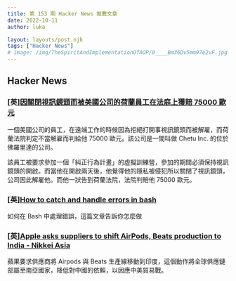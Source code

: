 ```yaml
---
title: 第 153 期 Hacker News 推薦文章
date: 2022-10-11
author: luka

layout: layouts/post.njk
tags: ["Hacker News"]
# image: /img/TheSpiritAndImplementationOfAOP/0____Bm36Dv5mm97e2vF.jpg
---
```


## Hacker News

### [英][因關閉視訊鏡頭而被美國公司的荷蘭員工在法庭上獲賠 75000 歐元](https://nltimes.nl/2022/10/09/dutch-employee-fired-us-firm-shutting-webcam-awarded-eu75000-court)

一個美國公司的員工，在遠端工作的時候因為拒絕打開事視訊鏡頭而被解雇，而荷蘭法院判定不當解雇而判給他 75000 歐元。該公司是一間叫做 Chetu Inc. 的位於佛羅里達的公司。

該員工被要求參加一個「糾正行為計畫」的虛擬訓練營，參加的期間必須保持視訊鏡頭的開啟。而當他在開啟兩天後，他覺得他的隱私被侵犯所以關閉了視訊鏡頭，公司因此解雇他。而他一狀告到荷蘭法院，法院判賠他 75000 歐元。

### [英][How to catch and handle errors in bash](https://www.xmodulo.com/catch-handle-errors-bash.html)

如何在 Bash 中處理錯誤，這篇文章告訴你怎麼做

### [英][Apple asks suppliers to shift AirPods, Beats production to India - Nikkei Asia](https://asia.nikkei.com/Spotlight/Supply-Chain/Apple-asks-suppliers-to-shift-AirPods-Beats-production-to-India)

蘋果要求供應商將 Airpods 與 Beats 生產線移動到印度，這個動作將全球供應鏈部屬至南亞國家，降低對中國的依賴，以因應中美貿易戰。